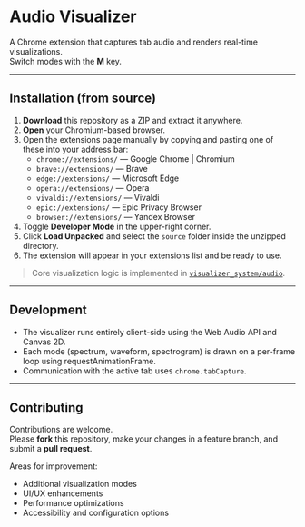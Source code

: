 # Audio Visualizer

A Chrome extension that captures tab audio and renders real-time visualizations.  
Switch modes with the **M** key.

---

## Installation (from source)

1. **Download** this repository as a ZIP and extract it anywhere.  
2. **Open** your Chromium-based browser.  
3. Open the extensions page manually by copying and pasting one of these into your address bar:  
   - `chrome://extensions/` — Google Chrome | Chromium
   - `brave://extensions/` — Brave  
   - `edge://extensions/` — Microsoft Edge  
   - `opera://extensions/` — Opera  
   - `vivaldi://extensions/` — Vivaldi  
   - `epic://extensions/` — Epic Privacy Browser  
   - `browser://extensions/` — Yandex Browser  
4. Toggle **Developer Mode** in the upper-right corner.  
5. Click **Load Unpacked** and select the `source` folder inside the unzipped directory.  
6. The extension will appear in your extensions list and be ready to use.

> Core visualization logic is implemented in [`visualizer_system/audio`](source/visualizer_system/audio).

---

## Development

- The visualizer runs entirely client-side using the Web Audio API and Canvas 2D.
- Each mode (spectrum, waveform, spectrogram) is drawn on a per-frame loop using requestAnimationFrame.
- Communication with the active tab uses `chrome.tabCapture`.

---

## Contributing

Contributions are welcome.  
Please **fork** this repository, make your changes in a feature branch, and submit a **pull request**.

Areas for improvement:
- Additional visualization modes
- UI/UX enhancements
- Performance optimizations
- Accessibility and configuration options
